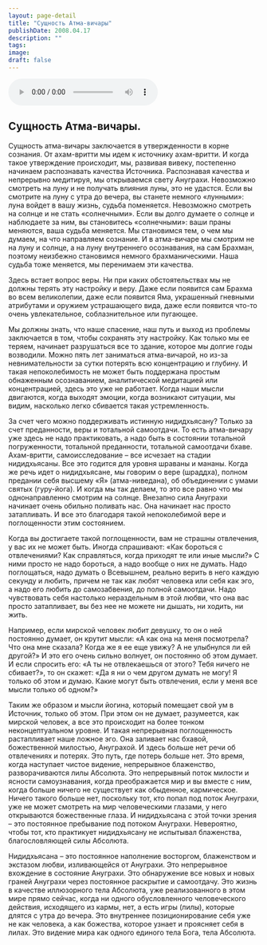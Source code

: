 ```yaml
---
layout: page-detail
title: "Сущность Атма-вичары"
publishDate: 2008.04.17
description: ""
tags:
image:
draft: false
---
```


<audio title="2008.04.17 - Сущность Атма-вичары.mp3" src="/upload/iblock/af3/af3830e3dcebcfa98eb3715fbdef3830.mp3" controls=""></audio>

## **Сущность Атма-вичары.**  
  
  
 Сущность атма-вичары заключается в утвержденности в корне сознания. От ахам-вритти мы идем к источнику ахам-вритти. И когда такое утверждение происходит, мы, развивая вивеку, постепенно начинаем распознавать качества Источника. Распознавая качества и непрерывно медитируя, мы открываемся свету Ануграхи. Невозможно смотреть на луну и не получать влияния луны, это не удастся. Если вы смотрите на луну с утра до вечера, вы станете немного «лунными»: луна войдет в вашу жизнь, судьба поменяется. Невозможно смотреть на солнце и не стать «солнечными». Если вы долго думаете о солнце и наблюдаете за ним, вы становитесь «солнечными»: ваши праны меняются, ваша судьба меняется. Мы становимся тем, о чем мы думаем, на что направляем сознание. И в атма-вичаре мы смотрим не на луну и солнце, а на луну внутреннего осознавания, на сам Брахман, поэтому неизбежно становимся немного брахманическими. Наша судьба тоже меняется, мы перенимаем эти качества.

 Здесь встает вопрос веры. Ни при каких обстоятельствах мы не должны терять эту настройку и веру. Даже если появится сам Брахма во всем великолепии, даже если появится Яма, украшенный гневными атрибутами и оружием устрашающего вида, даже если появится что-то очень увлекательное, соблазнительное или пугающее.

 Мы должны знать, что наше спасение, наш путь и выход из проблемы заключается в том, чтобы сохранять эту настройку. Как только мы ее теряем, начинает разрушаться все то здание, которое мы долгие годы возводили. Можно пять лет заниматься атма-вичарой, но из-за невнимательности за сутки потерять всю концентрацию и глубину. И такая непоколебимость не может быть поддержана простым обнаженным осознаванием, аналитической медитацией или концентрацией, здесь это уже не работает. Когда наши мысли двигаются, когда выходят эмоции, когда возникают ситуации, мы видим, насколько легко сбивается такая устремленность.

 За счет чего можно поддерживать истинную нидидхьясану? Только за счет преданности, веры и тотальной самоотдачи. То есть атма-вичару уже здесь не надо практиковать, а надо быть в состоянии тотальной погруженности, тотальной преданности, тотальной самоотдачи бхаве. Ахам-вритти, самоисследование – все исчезает на стадии нидидхьясаны. Все это годится для уровня шраваны и мананы. Когда же речь идет о нидидхьясане, мы говорим о вере (шраддха), полном предании себя высшему «Я» (атма-ниведана), об объединении с умами святых (гуру-йога). И когда мы так делаем, то это все равно что мы однонаправленно смотрим на солнце. Внезапно сила Ануграхи начинает очень обильно поливать нас. Она начинает нас просто затапливать. И все это благодаря такой непоколебимой вере и поглощенности этим состоянием.

 Когда вы достигаете такой поглощенности, вам не страшны отвлечения, у вас их не может быть. Иногда спрашивают: «Как бороться с отвлечениями? Как справляться, когда приходят те или иные мысли?» С ними просто не надо бороться, а надо вообще о них не думать. Надо поглощаться, надо думать о Всевышнем, реально верить в него каждую секунду и любить, причем не так как любят человека или себя как эго, а надо его любить до самозабвения, до полной самоотдачи. Надо чувствовать себя настолько нераздельным в этой любви, что она вас просто затапливает, вы без нее не можете ни дышать, ни ходить, ни жить.

 Например, если мирской человек любит девушку, то он о ней постоянно думает, он крутит мысли: «А как она на меня посмотрела? Что она мне сказала? Когда же я ее еще увижу? А не улыбнулся ли ей другой?» И это его очень сильно волнует, он постоянно об этом думает. И если спросить его: «А ты не отвлекаешься от этого? Тебя ничего не сбивает?», то он скажет: «Да я ни о чем другом думать не могу! Я только об этом и думаю. Какие могут быть отвлечения, если у меня все мысли только об одном?»

 Таким же образом и мысли йогина, который помещает свой ум в Источник, только об этом. При этом он не думает, разумеется, как мирской человек, а все это происходит на более тонком неконцептуальном уровне. И такая непрерывная поглощенность растапливает наше ложное эго. Она заливает нас бхавой, божественной милостью, Ануграхой. И здесь больше нет речи об отвлечениях и потерях. Это путь, где потерь больше нет. Это время, когда наступает чистое видение, непрерывное блаженство, разворачиваются лилы Абсолюта. Это непрерывный поток милости и ясности самоузнавания, когда преображается мир и вы вместе с ним, когда больше ничего не существует как обыденное, кармическое. Ничего такого больше нет, поскольку тот, кто попал под поток Ануграхи, уже не может смотреть на мир человеческими глазами, у него открываются божественные глаза. И нидидхьясана с этой точки зрения – это постоянное пребывание под потоком Ануграхи. Невероятно, чтобы тот, кто практикует нидидхьясану не испытывал блаженства, благословляющей силы Абсолюта.

 Нидидхьясана – это постоянное наполнение восторгом, блаженством и экстазом любви, изливающейся от Ануграхи. Это непрерывное вхождение в состояние Ануграхи. Это обнаружение все новых и новых граней Ануграхи через постоянное раскрытие и самоотдачу. Это жизнь в качестве иллюзорного тела Абсолюта, уже реализованного в этом мире прямо сейчас, когда ни одного обусловленного человеческого действия, исходящего из кармы, нет, а есть игры (лилы), которые длятся с утра до вечера. Это внутреннее позиционирование себя уже не как человека, а как божества, которое узнает и проясняет себя в лилах. Это видение мира как одного единого тела Бога, тела Абсолюта.
  
  
